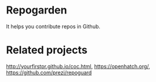 # Repogarden
It helps you contribute repos in Github.

# Related projects
http://yourfirstpr.github.io/coc.html, https://openhatch.org/, https://github.com/prezi/repoguard
